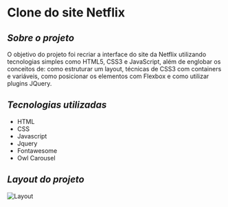# **Clone do site Netflix**



## *Sobre o projeto*

O objetivo do projeto foi recriar a interface do site da Netflix utilizando tecnologias simples como HTML5, CSS3 e JavaScript, além de englobar os conceitos de: como estruturar um layout, técnicas de CSS3 com containers e variáveis, como posicionar os elementos com Flexbox e como utilizar plugins JQuery.

## *Tecnologias utilizadas*
 * HTML
 * CSS
 * Javascript
 * Jquery
 * Fontawesome
 * Owl Carousel
 
 ## *Layout do projeto*
 
 ![Layout](https://user-images.githubusercontent.com/87138016/176735330-5faf977e-8ef4-4840-baee-6aa90481289b.png)

